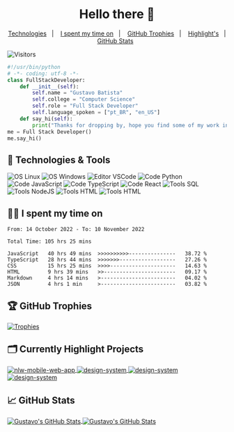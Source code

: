 <h1 align="center"> Hello there 👋 </h1>

<p align="center">
  <a href="#-technologies--tools">Technologies</a>&nbsp;&nbsp;&nbsp;|&nbsp;&nbsp;&nbsp;
  <a href="#-i-spent-my-time-on">I spent my time on</a>&nbsp;&nbsp;&nbsp;|&nbsp;&nbsp;&nbsp;
  <a href="#-github-trophies">GitHub Trophies</a>&nbsp;&nbsp;&nbsp;|&nbsp;&nbsp;&nbsp;
  <a href="#%EF%B8%8F-currently-highlight-projects">Highlight's</a>&nbsp;&nbsp;&nbsp;|&nbsp;&nbsp;&nbsp;
  <a href="#-github-stats">GitHub Stats</a>&nbsp;&nbsp;&nbsp;&nbsp;&nbsp;&nbsp;</a>
</p>

![Visitors](https://visitor-badge.laobi.icu/badge?page_id=gustavohdab)

```python
#!/usr/bin/python
# -*- coding: utf-8 -*-
class FullStackDeveloper:
    def __init__(self):
        self.name = "Gustavo Batista"
        self.college = "Computer Science"
        self.role = "Full Stack Developer"
        self.language_spoken = ["pt_BR", "en_US"]
    def say_hi(self):
        print("Thanks for dropping by, hope you find some of my work interesting.")
me = Full Stack Developer()
me.say_hi()
```
<!-- ## 📝 Pages

- Portfolio: work in progress.
- Connect with me in LinkedIn: https://www.linkedin.com/in/gustavo-h-batista/ -->

## 🔧 Technologies & Tools

![OS Linux](https://img.shields.io/badge/OS-Linux-informational?style=flat&logo=linux&logoColor=white&color=6aa6f8)
![OS Windows](https://img.shields.io/badge/OS-Windows-informational?style=flat&logo=windows&logoColor=white&color=6aa6f8)
![Editor VSCode](https://img.shields.io/badge/Editor-VS_Code-informational?style=flat&logo=visual-studio-code&logoColor=white&color=6aa6f8)
![Code Python](https://img.shields.io/badge/Code-Python-informational?style=flat&logo=python&logoColor=white&color=6aa6f8)
![Code JavaScript](https://img.shields.io/badge/Code-JavaScript-informational?style=flat&logo=javascript&logoColor=white&color=6aa6f8)
![Code TypeScript](https://img.shields.io/badge/Code-TypeScript-informational?style=flat&logo=typescript&logoColor=white&color=6aa6f8)
![Code React](https://img.shields.io/badge/Code-React-informational?style=flat&logo=react&logoColor=white&color=6aa6f8)
![Tools SQL](https://img.shields.io/badge/Tools-SQL-informational?style=flat&logo=sql&logoColor=white&color=6aa6f8)
![Tools NodeJS](https://img.shields.io/badge/Tools-NodeJS-informational?style=flat&logo=nodejs&logoColor=white&color=6aa6f8)
![Tools HTML](https://img.shields.io/badge/Tools-HTML-informational?style=flat&logo=html&logoColor=white&color=6aa6f8)
![Tools HTML](https://img.shields.io/badge/Tools-CSS-informational?style=flat&logo=css&logoColor=white&color=6aa6f8)

## 👨‍💻 I spent my time on

<!--START_SECTION:waka-->

```text
From: 14 October 2022 - To: 10 November 2022

Total Time: 105 hrs 25 mins

JavaScript   40 hrs 49 mins  >>>>>>>>>>---------------   38.72 %
TypeScript   28 hrs 44 mins  >>>>>>>------------------   27.26 %
CSS          15 hrs 25 mins  >>>>---------------------   14.63 %
HTML         9 hrs 39 mins   >>-----------------------   09.17 %
Markdown     4 hrs 14 mins   >------------------------   04.02 %
JSON         4 hrs 1 min     >------------------------   03.82 %
```

<!--END_SECTION:waka-->

## 🏆 GitHub Trophies

[![Trophies](https://github-profile-trophy.vercel.app/?username=gustavohdab&theme=nord&column=7)](https://github.com/ryo-ma/github-profile-trophy)
  
## 🗂️ Currently Highlight Projects

<a href="https://github.com/gustavohdab/Nlw-e-sports-web-and-mobile-app">
  <img align="center" src="https://github-readme-stats.vercel.app/api/pin/?username=gustavohdab&repo=Nlw-e-sports-web-and-mobile-app&show_icons=true&line_height=27&title_color=6aa6f8&text_color=8a919a&icon_color=6aa6f8&bg_color=22272e" alt="nlw-mobile-web-app" />
</a>

<a href="https://github.com/gustavohdab/ignite-lab-design-system">
  <img align="center" src="https://github-readme-stats.vercel.app/api/pin/?username=gustavohdab&repo=ignite-lab-design-system&show_icons=true&line_height=27&title_color=6aa6f8&text_color=8a919a&icon_color=6aa6f8&bg_color=22272e" alt="design-system" />
</a>

<a href="https://github.com/gustavohdab/challenge-focustimer-v2">
  <img align="center" src="https://github-readme-stats.vercel.app/api/pin/?username=gustavohdab&repo=challenge-focustimer-v2&show_icons=true&line_height=27&title_color=6aa6f8&text_color=8a919a&icon_color=6aa6f8&bg_color=22272e" alt="design-system" />
</a>

<a href="https://github.com/gustavohdab/nlw-copa-ignite">
  <img align="center" src="https://github-readme-stats.vercel.app/api/pin/?username=gustavohdab&repo=nlw-copa-ignite&show_icons=true&line_height=27&title_color=6aa6f8&text_color=8a919a&icon_color=6aa6f8&bg_color=22272e" alt="design-system" />
</a>

## &#x1f4c8; GitHub Stats

<a href="https://github.com/gustavohdab">
  <img align="center" src="https://github-readme-stats.vercel.app/api/top-langs/?username=gustavohdab&hide=c%2B%2B,c,matlab,assembly&title_color=6aa6f8&text_color=8a919a&icon_color=6aa6f8&bg_color=22272e" alt="Gustavo's GitHub Stats" />
</a>
<a href="https://github.com/gustavohdab">
  <img align="center" src="https://github-readme-stats.vercel.app/api?username=gustavohdab&show_icons=true&line_height=27&count_private=true&title_color=6aa6f8&text_color=8a919a&icon_color=6aa6f8&bg_color=22272e" alt="Gustavo's GitHub Stats" />
</a>
